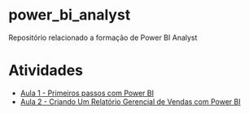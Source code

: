 # power_bi_analyst

Repositório relacionado a formação de Power BI Analyst

# Atividades
- [Aula 1 - Primeiros passos com Power BI](https://github.com/Edgard-Lopes/power_bi_analyst/tree/main/M%C3%B3dulo%201/Primeiros%20passos%20com%20Power%20BI)
- [Aula 2 - Criando Um Relatório Gerencial de Vendas com Power BI](https://github.com/Edgard-Lopes/power_bi_analyst/tree/main/M%C3%B3dulo%202/Desafio%20de%20Projeto)
